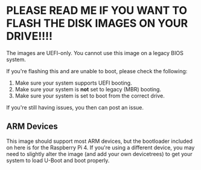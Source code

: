 # PLEASE READ ME IF YOU WANT TO FLASH THE DISK IMAGES ON YOUR DRIVE!!!!

The images are UEFI-only. You cannot use this image on a legacy BIOS system.

If you're flashing this and are unable to boot, please check the following:

1. Make sure your system supports UEFI booting.
2. Make sure your system is **not** set to legacy (MBR) booting.
3. Make sure your system is set to boot from the correct drive.

If you're still having issues, you then can post an issue.

## ARM Devices

This image should support most ARM devices, but the bootloader included on here is for the Raspberry Pi 4. If you're using a different device, you may need to
slightly alter the image (and add your own devicetrees) to get your system to load U-Boot and boot properly.
